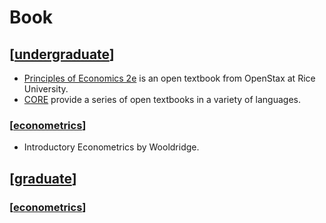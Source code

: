 # Book

## [[undergraduate]]

* [Principles of Economics 2e](https://openstax.org/details/books/principles-economics-2e) is an open textbook from OpenStax at Rice University.
* [CORE](https://www.core-econ.org/) provide a series of open textbooks in a variety of languages.

### [[econometrics]]

* Introductory Econometrics by Wooldridge.

## [[graduate]]

### [[econometrics]]

[//begin]: # "Autogenerated link references for markdown compatibility"
[undergraduate]: undergraduate.md "Undergraduate"
[econometrics]: encyclopedia/econometrics.md "Econometrics"
[graduate]: graduate.md "Graduate"
[//end]: # "Autogenerated link references"
